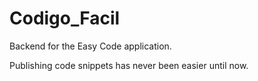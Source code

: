 # Codigo_Facil

Backend for the Easy Code application.

Publishing code snippets has never been easier until now.
